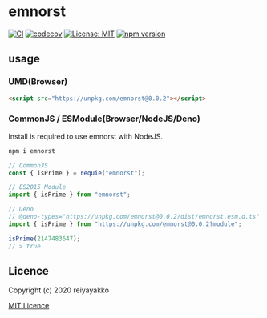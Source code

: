
# emnorst

[![CI](https://github.com/reiyayakko/emnorst/workflows/CI/badge.svg)](https://github.com/reiyayakko/emnorst/actions?query=workflow%3ACI)
[![codecov](https://codecov.io/gh/reiyayakko/emnorst/branch/master/graph/badge.svg)](https://codecov.io/gh/reiyayakko/emnorst)
[![License: MIT](https://img.shields.io/badge/License-MIT-yellow.svg)](https://opensource.org/licenses/MIT)
[![npm version](https://badge.fury.io/js/emnorst.svg)](https://badge.fury.io/js/emnorst)
<!-- [![document](https://reiyayakko.github.io/emnorst/badge.svg)](https://reiyayakko.github.io/emnorst) -->
<!-- [![_](https://img.shields.io/badge/test-hoge-informational)]() -->

## usage

### UMD(Browser)

```html
<script src="https://unpkg.com/emnorst@0.0.2"></script>
```

### CommonJS / ESModule(Browser/NodeJS/Deno)

Install is required to use emnorst with NodeJS.

```bash
npm i emnorst
```

```javascript
// CommonJS
const { isPrime } = requie("emnorst");

// ES2015 Module
import { isPrime } from "emnorst";

// Deno
// @deno-types="https://unpkg.com/emnorst@0.0.2/dist/emnorst.esm.d.ts"
import { isPrime } from "https://unpkg.com/emnorst@0.0.2?module";

isPrime(2147483647);
// > true
```

## Licence

Copyright (c) 2020 reiyayakko

[MIT Licence](https://opensource.org/licenses/MIT)
